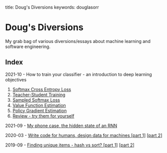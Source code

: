 title: Doug's Diversions
keywords: douglasorr

# Doug's Diversions

My grab bag of various diversions/essays about machine learning and software engineering.


## Index

2021-10 - <a id="classifier-training-objectives">How to train your classifier - an introduction to deep learning objectives</a>

 1. [Softmax Cross Entropy Loss](2021-10-training-objectives/1-xent/article.md)
 2. [Teacher-Student Training](2021-10-training-objectives/2-teacher/article.md)
 3. [Sampled Softmax Loss](2021-10-training-objectives/3-sampled/article.md)
 4. [Value Function Estimation](2021-10-training-objectives/4-value/article.md)
 5. [Policy Gradient Estimation](2021-10-training-objectives/5-policy/article.md)
 6. [Review - try them for yourself](2021-10-training-objectives/6-review/article.md)

2021-09 - [My phone case, the hidden state of an RNN](2021-09-phone-case/article.md)

2020-03 - [Write code for humans, design data for machines \[part 1\]](2020-03-data-for-machines/article.md) [\[part 2\]](2020-03-data-for-machines-2/article.md)

2019-09 - [Finding unique items - hash vs sort? \[part 1\]](2019-09-hash-vs-sort/article.md) [\[part 2\]](2019-09-hash-vs-sort-2/article.md)
